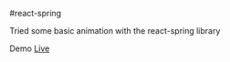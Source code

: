 #react-spring

Tried some basic animation with the react-spring library

Demo [Live](https://Maheshchoda.github.io/react_basic_animations)
